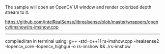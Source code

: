 
The sample will open an OpenCV UI window and render colorized depth stream to it.

https://github.com/IntelRealSense/librealsense/blob/master/wrappers/opencv/imshow/rs-imshow.cpp

------------------------------------------------------------------------------------

compiled/ran in terminal using: 
g++ -std=c++11 rs-imshow.cpp -lrealsense2 -lopencv_core -lopencv_highgui -o rs-imshow && ./rs-imshow



